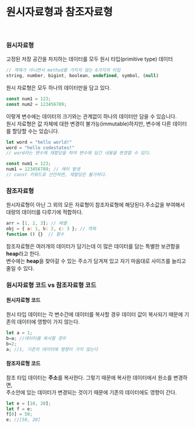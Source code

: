 # 원시자료형과 참조자료형

<br>

### 원시자료형
고정된 저장 공간을 차지하는 데이터를 모두 원시 타입(primitive type) 데이터


```javascript
// 객체가 아니면서 method를 가지지 않는 6가지의 타입
string, number, bigint, boolean, undefined, symbol, (null)
```

원시 자료형은 모두 하나의 데이터만을 담고 있다.

```javascript
const num1 = 123;
const num2 = 123456789;
```
이렇게 변수에는 데이터의 크기와는 관계없이 하나의 데이터만 담을 수 있습니다.<br>
원시 자료형은 값 자체에 대한 변경이 불가능(immutable)하지만, 변수에 다른 데이터를 할당할 수는 있습니다.

```javascript
let word = "hello world!"
word = "hello codestates!"
// word라는 변수에 재할당을 하여 변수에 담긴 내용을 변경할 수 있다.

const num1 = 123;
num1 = 123456789; // 에러 발생
// const 키워드로 선언하면, 재할당은 불가하다.
```

### 참조자료형
원시자료형이 아닌 그 외의 모든 자료형이 참조자료형에 해당된다.주소값을 부여해서<br> 대량의 데이터를 다루기에 적합하다.

```javascript
arr = [1, 2, 3]; // 배열
obj = { a: 1, b: 2, c: 3 }; // 객체
function () {}  // 함수
```
참조자료형은 여러개의 데이터가 담기는데 이 많은 데이터를 담는 특별한 보관함을 <b>heap</b>라고 한다.<br>
변수에는 <b>heap</b>을 찾아갈 수 있는 주소가 담겨져 있고 자기 마음대로 사이즈를 늘리고 줄일 수 있다.

### 원시자료형 코드 vs 참조자료형 코드


#### 원시자료형 코드
원시 타입 데이터는 각 변수간에 데이터를 복사할 경우 데이터 값이 복사되기 때문에 기존의 데이터에 영향이 가지 않는다.

```javascript
let a = 1; 
b=a; //데이터를 복사할 경우 
b=2; 
a; //1, 기존의 데이터에 영향이 가지 않는다
```

#### 참조자료형 코드
참조 타입 데이터는 <b>주소</b>를 복사한다. 그렇기 때문에 복사한 데이터에서 원소를 변경하면, <br>
주소안에 있는 데이터가 변경되는 것이기 때문에 기존의 데이터에도 영향이 간다.

```javascript
let e = [10, 20]; 
let f = e; 
f[0] = 50; 
e; //[50, 20]
```
